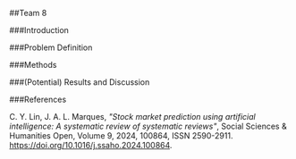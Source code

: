 ##Team 8

###Introduction

###Problem Definition

###Methods

###(Potential) Results and Discussion

###References

C. Y. Lin, J. A. L. Marques, <em>"Stock market prediction using artificial intelligence: A systematic review of systematic reviews"</em>, Social Sciences & Humanities Open, Volume 9, 2024, 100864, ISSN 2590-2911. https://doi.org/10.1016/j.ssaho.2024.100864.